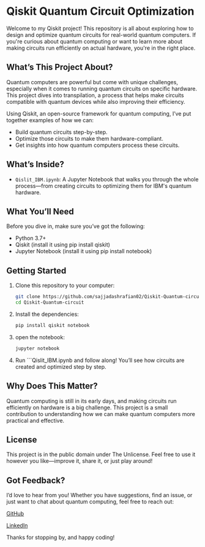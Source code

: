 # Qiskit Quantum Circuit Optimization  

Welcome to my Qiskit project! This repository is all about exploring how to design and optimize quantum circuits for real-world quantum computers. If you're curious about quantum computing or want to learn more about making circuits run efficiently on actual hardware, you're in the right place.  

## What’s This Project About?  
Quantum computers are powerful but come with unique challenges, especially when it comes to running quantum circuits on specific hardware. This project dives into transpilation, a process that helps make circuits compatible with quantum devices while also improving their efficiency.  

Using Qiskit, an open-source framework for quantum computing, I’ve put together examples of how we can:  
- Build quantum circuits step-by-step.  
- Optimize those circuits to make them hardware-compliant.  
- Get insights into how quantum computers process these circuits.  

## What’s Inside?  
- ```Qislit_IBM.ipynb```: A Jupyter Notebook that walks you through the whole process—from creating circuits to optimizing them for IBM's quantum hardware.  

## What You’ll Need  
Before you dive in, make sure you’ve got the following:  
- Python 3.7+  
- Qiskit (install it using pip install qiskit)  
- Jupyter Notebook (install it using pip install notebook)  

## Getting Started  
1. Clone this repository to your computer:  
   ``` bash  
   git clone https://github.com/sajjadashrafian02/Qiskit-Quantum-circuit 
   cd Qiskit-Quantum-circuit
   
2. Install the dependencies:
   ```bash  
   pip install qiskit notebook

4. open the notebook:
   ```bash  
   jupyter notebook

5. Run ```Qislit_IBM.ipynb and follow along!
 You’ll see how circuits are created and optimized step by step.

## Why Does This Matter?
Quantum computing is still in its early days, and making circuits run efficiently on hardware is a big challenge. This project is a small contribution to understanding how we can make quantum computers more practical and effective.

## License
This project is in the public domain under The Unlicense. Feel free to use it however you like—improve it, share it, or just play around!

## Got Feedback?
I’d love to hear from you! Whether you have suggestions, find an issue, or just want to chat about quantum computing, feel free to reach out:

[GitHub](https://github.com/sajjadashrafian02)

[LinkedIn](https://www.linkedin.com/in/sajjadashrafian/)


Thanks for stopping by, and happy coding!
